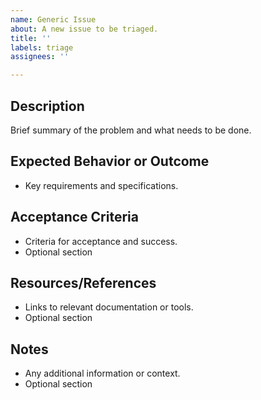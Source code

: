 ```yaml
---
name: Generic Issue
about: A new issue to be triaged.
title: ''
labels: triage
assignees: ''

---
```


## Description

Brief summary of the problem and what needs to be done.

## Expected Behavior or Outcome

- Key requirements and specifications.

## Acceptance Criteria

- Criteria for acceptance and success.
- Optional section

## Resources/References

- Links to relevant documentation or tools.
- Optional section

## Notes

- Any additional information or context.
- Optional section
